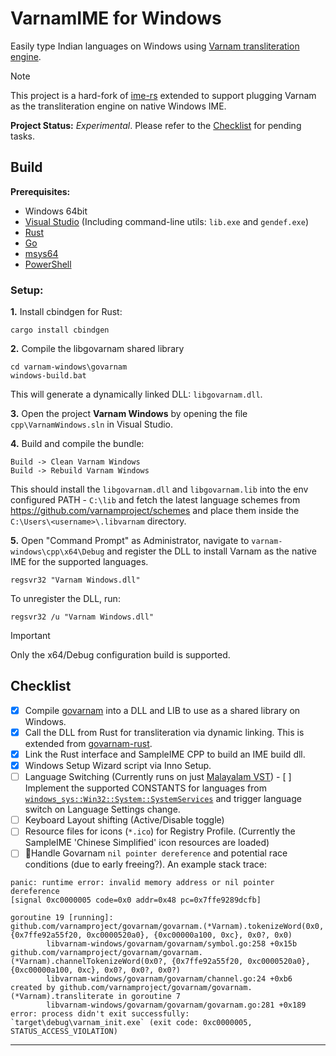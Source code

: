 # VarnamIME for Windows

Easily type Indian languages on Windows using [Varnam transliteration engine](https://varnamproject.github.io/).

> [!NOTE]
> This project is a hard-fork of [ime-rs](https://github.com/saschanaz/ime-rs) extended to support plugging Varnam as the transliteration engine on native Windows IME.
> 
> **Project Status:** _Experimental_. Please refer to the [Checklist](#checklist) for pending tasks.

## Build

**Prerequisites:**
- Windows 64bit
- [Visual Studio](https://visualstudio.microsoft.com/downloads/) (Including command-line utils: `lib.exe` and `gendef.exe`)
- [Rust](https://www.rust-lang.org/)
- [Go](https://go.dev/)
- [msys64](https://www.msys2.org/)
- [PowerShell](https://www.microsoft.com/store/productId/9MZ1SNWT0N5D)

### Setup:

**1.** Install cbindgen for Rust:

```
cargo install cbindgen
```

**2.** Compile the libgovarnam shared library

```
cd varnam-windows\govarnam
windows-build.bat
```

This will generate a dynamically linked DLL: `libgovarnam.dll`.

**3.** Open the project **Varnam Windows** by opening the file `cpp\VarnamWindows.sln` in Visual Studio.

**4.** Build and compile the bundle:

```
Build -> Clean Varnam Windows
Build -> Rebuild Varnam Windows
```

This should install the `libgovarnam.dll` and `libgovarnam.lib` into the env configured PATH - `C:\lib` and fetch the latest language schemes from https://github.com/varnamproject/schemes and place them inside the `C:\Users\<username>\.libvarnam` directory.

**5.** Open "Command Prompt" as Administrator, navigate to `varnam-windows\cpp\x64\Debug` and register the DLL to install Varnam as the native IME for the supported languages.

```
regsvr32 "Varnam Windows.dll"
```

To unregister the DLL, run:

```
regsvr32 /u "Varnam Windows.dll"
```

> [!IMPORTANT]  
> Only the x64/Debug configuration build is supported.

## Checklist

- [x] Compile [govarnam](https://github.com/varnamproject/govarnam) into a DLL and LIB to use as a shared library on Windows.
- [x] Call the DLL from Rust for transliteration via dynamic linking. This is extended from [govarnam-rust](https://github.com/varnamproject/govarnam-rust).
- [x] Link the Rust interface and SampleIME CPP to build an IME build dll.
- [x] Windows Setup Wizard script via Inno Setup.
- [ ] Language Switching (Currently runs on just [Malayalam VST](https://github.com/varnamproject/schemes/tree/master/schemes/ml))
        - [ ] Implement the supported CONSTANTS for languages from [`windows_sys::Win32::System::SystemServices`](https://docs.rs/windows-sys/latest/windows_sys/Win32/System/SystemServices/index.html) and trigger language switch on Language Settings change.
- [ ] Keyboard Layout shifting (Active/Disable toggle)
- [ ] Resource files for icons (`*.ico`) for Registry Profile. (Currently the SampleIME 'Chinese Simplified' icon resources are loaded)
- [ ] 🔴Handle Govarnam `nil pointer dereference` and potential race conditions (due to early freeing?). An example stack trace:

```
panic: runtime error: invalid memory address or nil pointer dereference
[signal 0xc0000005 code=0x0 addr=0x48 pc=0x7ffe9289dcfb]

goroutine 19 [running]:
github.com/varnamproject/govarnam/govarnam.(*Varnam).tokenizeWord(0x0, {0x7ffe92a55f20, 0xc0000520a0}, {0xc00000a100, 0xc}, 0x0?, 0x0)
        libvarnam-windows/govarnam/govarnam/symbol.go:258 +0x15b
github.com/varnamproject/govarnam/govarnam.(*Varnam).channelTokenizeWord(0x0?, {0x7ffe92a55f20, 0xc0000520a0}, {0xc00000a100, 0xc}, 0x0?, 0x0?, 0x0?)
        libvarnam-windows/govarnam/govarnam/channel.go:24 +0xb6
created by github.com/varnamproject/govarnam/govarnam.(*Varnam).transliterate in goroutine 7
        libvarnam-windows/govarnam/govarnam/govarnam.go:281 +0x189
error: process didn't exit successfully: `target\debug\varnam_init.exe` (exit code: 0xc0000005, STATUS_ACCESS_VIOLATION)
```

---